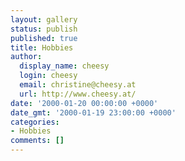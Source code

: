 ```yaml
---
layout: gallery
status: publish
published: true
title: Hobbies
author:
  display_name: cheesy
  login: cheesy
  email: christine@cheesy.at
  url: http://www.cheesy.at/
date: '2000-01-20 00:00:00 +0000'
date_gmt: '2000-01-19 23:00:00 +0000'
categories:
- Hobbies
comments: []
---
```

